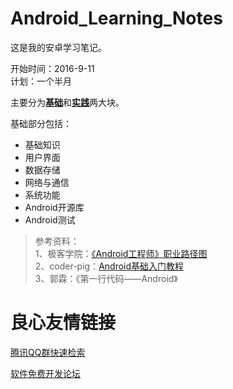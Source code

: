 # Android_Learning_Notes

这是我的安卓学习笔记。


开始时间：2016-9-11     
计划：一个半月

主要分为[**基础**](https://github.com/52fhy/Android_Learning_Notes/tree/master/notes/basic)和[**实践**](https://github.com/52fhy/Android_Learning_Notes/tree/master/notes/practice)两大块。

基础部分包括：

- 基础知识
- 用户界面
- 数据存储
- 网络与通信
- 系统功能  
- Android开源库 
- Android测试 
 

>参考资料：  
1、极客学院：[《Android工程师》职业路径图](http://ke.jikexueyuan.com/zhiye/android/)  
2、coder-pig：[Android基础入门教程](http://www.runoob.com/w3cnote/android-tutorial-intro.html)  
3、郭霖：《第一行代码——Android》  



 # 良心友情链接

[腾讯QQ群快速检索](http://u.720life.cn/s/8cf73f7c)

[软件免费开发论坛](http://u.720life.cn/s/bbb01dc0)